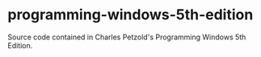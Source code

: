 # programming-windows-5th-edition
Source code contained in Charles Petzold's Programming Windows 5th Edition.
